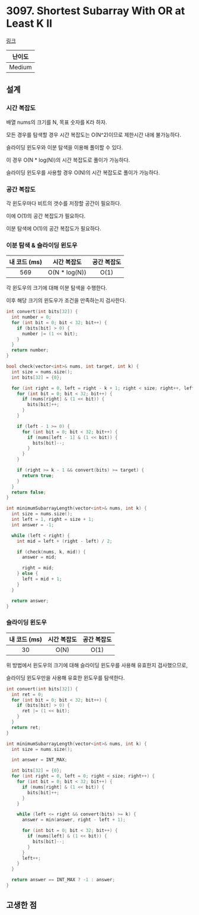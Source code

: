 # 3097. Shortest Subarray With OR at Least K II

[링크](https://leetcode.com/problems/shortest-subarray-with-or-at-least-k-ii/description/)

| 난이도 |
| :----: |
| Medium |

## 설계

### 시간 복잡도

배열 nums의 크기를 N, 목표 숫자를 K라 하자.

모든 경우를 탐색할 경우 시간 복잡도는 O(N^2)이므로 제한시간 내에 불가능하다.

슬라이딩 윈도우와 이분 탐색을 이용해 풀이할 수 있다.

이 경우 O(N \* log(N))의 시간 복잡도로 풀이가 가능하다.

슬라이딩 윈도우를 사용할 경우 O(N)의 시간 복잡도로 풀이가 가능하다.

### 공간 복잡도

각 윈도우마다 비트의 갯수를 저장할 공간이 필요하다.

이에 O(1)의 공간 복잡도가 필요하다.

이분 탐색에 O(1)의 공간 복잡도가 필요하다.

### 이분 탐색 & 슬라이딩 윈도우

| 내 코드 (ms) |  시간 복잡도   | 공간 복잡도 |
| :----------: | :------------: | :---------: |
|     569      | O(N \* log(N)) |    O(1)     |

각 윈도우의 크기에 대해 이분 탐색을 수행한다.

이후 해당 크기의 윈도우가 조건을 만족하는지 검사한다.

```cpp
int convert(int bits[32]) {
  int number = 0;
  for (int bit = 0; bit < 32; bit++) {
    if (bits[bit] > 0) {
      number |= (1 << bit);
    }
  }
  return number;
}

bool check(vector<int>& nums, int target, int k) {
  int size = nums.size();
  int bits[32] = {0};

  for (int right = 0, left = right - k + 1; right < size; right++, left++) {
    for (int bit = 0; bit < 32; bit++) {
      if (nums[right] & (1 << bit)) {
        bits[bit]++;
      }
    }

    if (left - 1 >= 0) {
      for (int bit = 0; bit < 32; bit++) {
        if (nums[left - 1] & (1 << bit)) {
          bits[bit]--;
        }
      }
    }

    if (right >= k - 1 && convert(bits) >= target) {
      return true;
    }
  }
  return false;
}

int minimumSubarrayLength(vector<int>& nums, int k) {
  int size = nums.size();
  int left = 1, right = size + 1;
  int answer = -1;

  while (left < right) {
    int mid = left + (right - left) / 2;

    if (check(nums, k, mid)) {
      answer = mid;

      right = mid;
    } else {
      left = mid + 1;
    }
  }

  return answer;
}
```

### 슬라이딩 윈도우

| 내 코드 (ms) | 시간 복잡도 | 공간 복잡도 |
| :----------: | :---------: | :---------: |
|      30      |    O(N)     |    O(1)     |

위 방법에서 윈도우의 크기에 대해 슬라이딩 윈도우를 사용해 유효한지 검사했으므로,

슬라이딩 윈도우만을 사용해 유효한 윈도우를 탐색한다.

```cpp
int convert(int bits[32]) {
  int ret = 0;
  for (int bit = 0; bit < 32; bit++) {
    if (bits[bit] > 0) {
      ret |= (1 << bit);
    }
  }
  return ret;
}

int minimumSubarrayLength(vector<int>& nums, int k) {
  int size = nums.size();

  int answer = INT_MAX;

  int bits[32] = {0};
  for (int right = 0, left = 0; right < size; right++) {
    for (int bit = 0; bit < 32; bit++) {
      if (nums[right] & (1 << bit)) {
        bits[bit]++;
      }
    }

    while (left <= right && convert(bits) >= k) {
      answer = min(answer, right - left + 1);

      for (int bit = 0; bit < 32; bit++) {
        if (nums[left] & (1 << bit)) {
          bits[bit]--;
        }
      }
      left++;
    }
  }

  return answer == INT_MAX ? -1 : answer;
}
```

## 고생한 점
